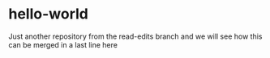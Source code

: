 hello-world
===========

Just another repository
from the read-edits branch and we will see how this can be merged in
a last line here
